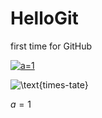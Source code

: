 # HelloGit
first time for GitHub

<a href="https://www.codecogs.com/eqnedit.php?latex=a=1" target="_blank"><img src="https://latex.codecogs.com/gif.latex?a=1" title="a=1" /></a>

<img src="https://latex.codecogs.com/gif.latex?\text{times-tate}" title="\text{times-tate}" />

$a=1$

